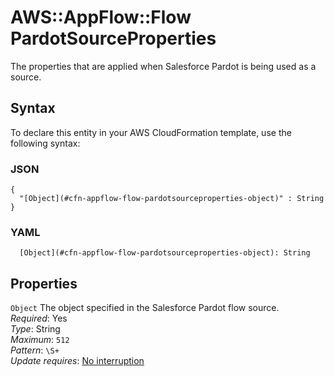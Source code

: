 # AWS::AppFlow::Flow PardotSourceProperties<a name="aws-properties-appflow-flow-pardotsourceproperties"></a>

The properties that are applied when Salesforce Pardot is being used as a source\.

## Syntax<a name="aws-properties-appflow-flow-pardotsourceproperties-syntax"></a>

To declare this entity in your AWS CloudFormation template, use the following syntax:

### JSON<a name="aws-properties-appflow-flow-pardotsourceproperties-syntax.json"></a>

```
{
  "[Object](#cfn-appflow-flow-pardotsourceproperties-object)" : String
}
```

### YAML<a name="aws-properties-appflow-flow-pardotsourceproperties-syntax.yaml"></a>

```
  [Object](#cfn-appflow-flow-pardotsourceproperties-object): String
```

## Properties<a name="aws-properties-appflow-flow-pardotsourceproperties-properties"></a>

`Object`  <a name="cfn-appflow-flow-pardotsourceproperties-object"></a>
The object specified in the Salesforce Pardot flow source\.  
*Required*: Yes  
*Type*: String  
*Maximum*: `512`  
*Pattern*: `\S+`  
*Update requires*: [No interruption](https://docs.aws.amazon.com/AWSCloudFormation/latest/UserGuide/using-cfn-updating-stacks-update-behaviors.html#update-no-interrupt)